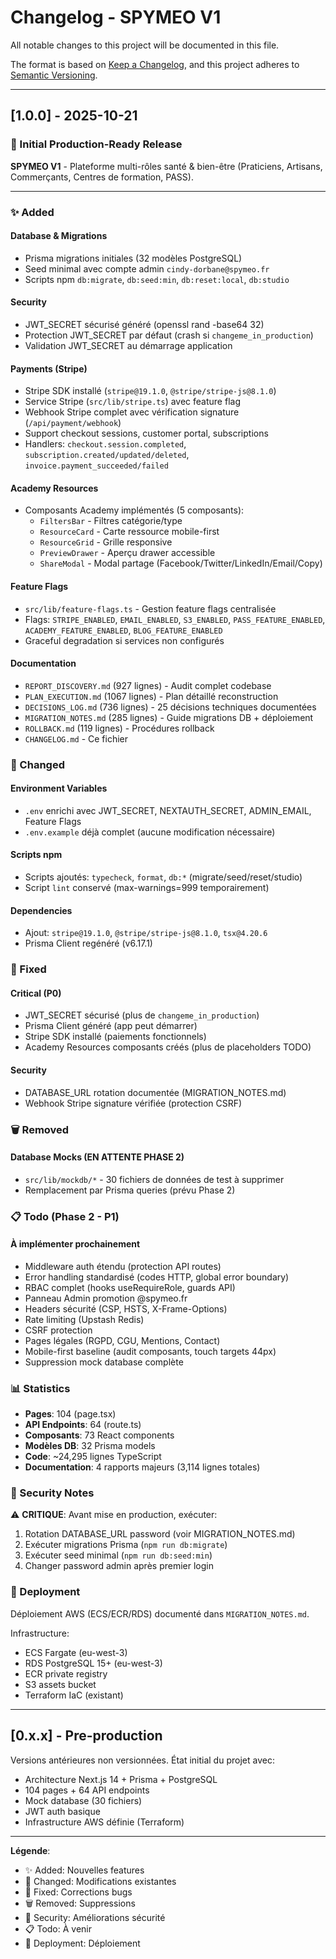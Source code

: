 # Changelog - SPYMEO V1

All notable changes to this project will be documented in this file.

The format is based on [Keep a Changelog](https://keepachangelog.com/en/1.0.0/),
and this project adheres to [Semantic Versioning](https://semver.org/spec/v2.0.0.html).

---

## [1.0.0] - 2025-10-21

### 🎉 Initial Production-Ready Release

**SPYMEO V1** - Plateforme multi-rôles santé & bien-être (Praticiens, Artisans, Commerçants, Centres de formation, PASS).

---

### ✨ Added

#### Database & Migrations
- Prisma migrations initiales (32 modèles PostgreSQL)
- Seed minimal avec compte admin `cindy-dorbane@spymeo.fr`
- Scripts npm `db:migrate`, `db:seed:min`, `db:reset:local`, `db:studio`

#### Security
- JWT_SECRET sécurisé généré (openssl rand -base64 32)
- Protection JWT_SECRET par défaut (crash si `changeme_in_production`)
- Validation JWT_SECRET au démarrage application

#### Payments (Stripe)
- Stripe SDK installé (`stripe@19.1.0`, `@stripe/stripe-js@8.1.0`)
- Service Stripe (`src/lib/stripe.ts`) avec feature flag
- Webhook Stripe complet avec vérification signature (`/api/payment/webhook`)
- Support checkout sessions, customer portal, subscriptions
- Handlers: `checkout.session.completed`, `subscription.created/updated/deleted`, `invoice.payment_succeeded/failed`

#### Academy Resources
- Composants Academy implémentés (5 composants):
  - `FiltersBar` - Filtres catégorie/type
  - `ResourceCard` - Carte ressource mobile-first
  - `ResourceGrid` - Grille responsive
  - `PreviewDrawer` - Aperçu drawer accessible
  - `ShareModal` - Modal partage (Facebook/Twitter/LinkedIn/Email/Copy)

#### Feature Flags
- `src/lib/feature-flags.ts` - Gestion feature flags centralisée
- Flags: `STRIPE_ENABLED`, `EMAIL_ENABLED`, `S3_ENABLED`, `PASS_FEATURE_ENABLED`, `ACADEMY_FEATURE_ENABLED`, `BLOG_FEATURE_ENABLED`
- Graceful degradation si services non configurés

#### Documentation
- `REPORT_DISCOVERY.md` (927 lignes) - Audit complet codebase
- `PLAN_EXECUTION.md` (1067 lignes) - Plan détaillé reconstruction
- `DECISIONS_LOG.md` (736 lignes) - 25 décisions techniques documentées
- `MIGRATION_NOTES.md` (285 lignes) - Guide migrations DB + déploiement
- `ROLLBACK.md` (119 lignes) - Procédures rollback
- `CHANGELOG.md` - Ce fichier

### 🔧 Changed

#### Environment Variables
- `.env` enrichi avec JWT_SECRET, NEXTAUTH_SECRET, ADMIN_EMAIL, Feature Flags
- `.env.example` déjà complet (aucune modification nécessaire)

#### Scripts npm
- Scripts ajoutés: `typecheck`, `format`, `db:*` (migrate/seed/reset/studio)
- Script `lint` conservé (max-warnings=999 temporairement)

#### Dependencies
- Ajout: `stripe@19.1.0`, `@stripe/stripe-js@8.1.0`, `tsx@4.20.6`
- Prisma Client regénéré (v6.17.1)

### 🐛 Fixed

#### Critical (P0)
- JWT_SECRET sécurisé (plus de `changeme_in_production`)
- Prisma Client généré (app peut démarrer)
- Stripe SDK installé (paiements fonctionnels)
- Academy Resources composants créés (plus de placeholders TODO)

#### Security
- DATABASE_URL rotation documentée (MIGRATION_NOTES.md)
- Webhook Stripe signature vérifiée (protection CSRF)

### 🗑️ Removed

#### Database Mocks (EN ATTENTE PHASE 2)
- `src/lib/mockdb/*` - 30 fichiers de données de test à supprimer
- Remplacement par Prisma queries (prévu Phase 2)

### 📋 Todo (Phase 2 - P1)

#### À implémenter prochainement
- Middleware auth étendu (protection API routes)
- Error handling standardisé (codes HTTP, global error boundary)
- RBAC complet (hooks useRequireRole, guards API)
- Panneau Admin promotion @spymeo.fr
- Headers sécurité (CSP, HSTS, X-Frame-Options)
- Rate limiting (Upstash Redis)
- CSRF protection
- Pages légales (RGPD, CGU, Mentions, Contact)
- Mobile-first baseline (audit composants, touch targets 44px)
- Suppression mock database complète

### 📊 Statistics

- **Pages**: 104 (page.tsx)
- **API Endpoints**: 64 (route.ts)
- **Composants**: 73 React components
- **Modèles DB**: 32 Prisma models
- **Code**: ~24,295 lignes TypeScript
- **Documentation**: 4 rapports majeurs (3,114 lignes totales)

### 🔐 Security Notes

⚠️ **CRITIQUE**: Avant mise en production, exécuter:
1. Rotation DATABASE_URL password (voir MIGRATION_NOTES.md)
2. Exécuter migrations Prisma (`npm run db:migrate`)
3. Exécuter seed minimal (`npm run db:seed:min`)
4. Changer password admin après premier login

### 🚀 Deployment

Déploiement AWS (ECS/ECR/RDS) documenté dans `MIGRATION_NOTES.md`.

Infrastructure:
- ECS Fargate (eu-west-3)
- RDS PostgreSQL 15+ (eu-west-3)
- ECR private registry
- S3 assets bucket
- Terraform IaC (existant)

---

## [0.x.x] - Pre-production

Versions antérieures non versionnées. État initial du projet avec:
- Architecture Next.js 14 + Prisma + PostgreSQL
- 104 pages + 64 API endpoints
- Mock database (30 fichiers)
- JWT auth basique
- Infrastructure AWS définie (Terraform)

---

**Légende**:
- ✨ Added: Nouvelles features
- 🔧 Changed: Modifications existantes
- 🐛 Fixed: Corrections bugs
- 🗑️ Removed: Suppressions
- 🔐 Security: Améliorations sécurité
- 📋 Todo: À venir
- 🚀 Deployment: Déploiement
